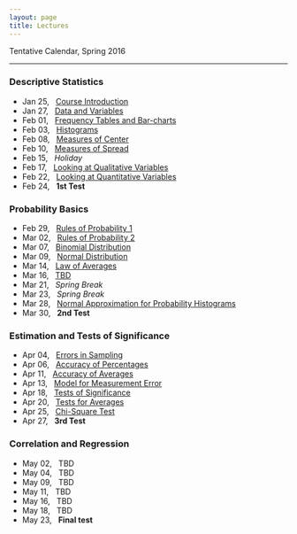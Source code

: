```yaml
---
layout: page
title: Lectures
---
```


Tentative Calendar, Spring 2016

<hr>

### Descriptive Statistics

<ul class="fa-ul">
  <li>
    <a href="01-course-introduction"><i class="fa-li fa fa-thumb-tack"></i></a> Jan 25, &nbsp;&nbsp;<a href="https://docs.google.com/presentation/d/1INcVjbNz9AvNkQTqOG-zXSk45hEdpTHRdMuRt5hYwDA/pub?start=false&loop=false&delayms=3000" target="_blank">Course Introduction</a>
  </li>
  <li>
    <a href="02-data-variables"><i class="fa-li fa fa-thumb-tack"></i></a> Jan 27, &nbsp;&nbsp;<a href="https://docs.google.com/presentation/d/1Kb4kzobkNyBgoy5cxGs7zQ_6fm8tGpZ_sBvw_ygT_48/pub?start=false&loop=false&delayms=3000" target="_blank">Data and Variables</a>
  </li>
  <li>
    <a href="03-frequency-tables"><i class="fa-li fa fa-thumb-tack"></i></a> Feb 01, &nbsp;&nbsp;<a href="https://docs.google.com/presentation/d/1u-DBE9BbnGCcujiJ3Q-03VkMqQywybAPzb5uLIsEl8k/pub?start=false&loop=false&delayms=3000" target="_blank">Frequency Tables and Bar-charts</a>
  </li>
  <li>
    <a href="04-histograms"><i class="fa-li fa fa-thumb-tack"></i></a> Feb 03, &nbsp;&nbsp;<a href="https://docs.google.com/presentation/d/1fM4k0x-glH6deRNO8ekrQjRqPQdroMfap67NB6MfYPo/pub?start=false&loop=false&delayms=3000" target="_blank">Histograms</a>
  </li>
  <li>
    <a href="05-measures-center"><i class="fa-li fa fa-thumb-tack"></i></a> Feb 08, &nbsp;&nbsp;<a href="https://docs.google.com/presentation/d/1QCrikMs63EhU3TALiDXheaMKyAoqEGhz9z6oCxpIi2k/pub?start=false&loop=false&delayms=3000" target="_blank">Measures of Center</a>
  </li>
  <li>
    <a href="06-measures-spread"><i class="fa-li fa fa-thumb-tack"></i></a> Feb 10, &nbsp;&nbsp;<a href="https://docs.google.com/presentation/d/1wZa-ugbyaCHA-4rAVLxPONuMd9gJc3Ithxogt8Lv-zY/pub?start=false&loop=false&delayms=3000" target="_blank">Measures of Spread</a>
  </li>
  <li>
    <i class="fa-li fa fa-thumb-tack"></i> Feb 15, &nbsp;&nbsp;<em>Holiday</em>
  </li>
  <li>
    <a href="07-charts-qualitative"><i class="fa-li fa fa-thumb-tack"></i></a> Feb 17, &nbsp;&nbsp;<a href="https://docs.google.com/presentation/d/1Rc0FwkYaWzLL4nzXuplnsArxBDs5TK6qktJ4C3eRxKc/pub?start=false&loop=false&delayms=3000" target="_blank">Looking at Qualitative Variables</a>
  </li>
  <li>
    <a href="08-charts-quantitative"><i class="fa-li fa fa-thumb-tack"></i></a> Feb 22, &nbsp;&nbsp;<a href="https://docs.google.com/presentation/d/1sML3V9Ikd6k09Cyl8-gm0DkIK1Zhzpk5rVLND8tAM-o/pub?start=false&loop=false&delayms=3000" target="_blank">Looking at Quantitative Variables</a>
  </li>
  <li>
    <i class="fa-li fa fa-thumb-tack"></i> Feb 24, &nbsp;&nbsp;<b>1st Test</b>
  </li>
</ul>


### Probability Basics

<ul class="fa-ul">
  <li>
    <a href="12-probability-rules1"><i class="fa-li fa fa-thumb-tack"></i></a> Feb 29, &nbsp;&nbsp;<a href="">Rules of Probability 1</a>
  </li>
  <li>
    <a href="13-probability-rules2"><i class="fa-li fa fa-thumb-tack"></i></a> Mar 02, &nbsp;&nbsp;<a href="">Rules of Probability 2</a>
  </li>
  <li>
    <a href="14-binomial"><i class="fa-li fa fa-thumb-tack"></i></a> Mar 07, &nbsp;&nbsp;<a href="">Binomial Distribution</a>
  </li>
  <li>
    <a href="14-normal"><i class="fa-li fa fa-thumb-tack"></i></a> Mar 09, &nbsp;&nbsp;<a href="">Normal Distribution</a>
  </li>
  <li>
    <a href=""><i class="fa-li fa fa-thumb-tack"></i></a> Mar 14, &nbsp;&nbsp;<a href="">Law of Averages</a>
  </li>
  <li>
    <a href=""><i class="fa-li fa fa-thumb-tack"></i></a> Mar 16, &nbsp;&nbsp;<a href="">TBD</a>
  </li>
  <li>
    <i class="fa-li fa fa-thumb-tack"></i> Mar 21, &nbsp;&nbsp;<em>Spring Break</em>
  </li>
  <li>
    <i class="fa-li fa fa-thumb-tack"></i> Mar 23, &nbsp;&nbsp;<em>Spring Break</em>
  </li>
  <li>
    <a href=""><i class="fa-li fa fa-thumb-tack"></i></a> Mar 28, &nbsp;&nbsp;<a href="">Normal Approximation for Probability Histograms</a>
  </li>
  <li>
    <i class="fa-li fa fa-thumb-tack"></i> Mar 30, &nbsp;&nbsp;<b>2nd Test</b>
  </li>
</ul>


### Estimation and Tests of Significance

<ul class="fa-ul">
  <li>
    <a href=""><i class="fa-li fa fa-thumb-tack"></i></a> Apr 04, &nbsp;&nbsp;<a href="">Errors in Sampling</a>
  </li>
  <li>
    <a href=""><i class="fa-li fa fa-thumb-tack"></i></a> Apr 06, &nbsp;&nbsp;<a href="">Accuracy of Percentages</a>
  </li>
  <li>
    <a href=""><i class="fa-li fa fa-thumb-tack"></i></a> Apr 11, &nbsp;&nbsp;<a href="">Accuracy of Averages</a>
  </li>
  <li>
    <a href=""><i class="fa-li fa fa-thumb-tack"></i></a> Apr 13, &nbsp;&nbsp;<a href="">Model for Measurement Error</a>
  </li>
  <li>
    <a href=""><i class="fa-li fa fa-thumb-tack"></i></a> Apr 18, &nbsp;&nbsp;<a href="">Tests of Significance</a>
  </li>
  <li>
    <a href=""><i class="fa-li fa fa-thumb-tack"></i></a> Apr 20, &nbsp;&nbsp;<a href="">Tests for Averages</a>
  </li>
  <li>
    <a href=""><i class="fa-li fa fa-thumb-tack"></i></a> Apr 25, &nbsp;&nbsp;<a href="">Chi-Square Test</a>
  </li>
  <li>
    <i class="fa-li fa fa-thumb-tack"></i> Apr 27, &nbsp;&nbsp;<b>3rd Test</b>
  </li>
</ul>


### Correlation and Regression

<ul class="fa-ul">
  <li>
    <i class="fa-li fa fa-thumb-tack"></i> May 02, &nbsp;&nbsp;TBD
  </li>
  <li>
    <i class="fa-li fa fa-thumb-tack"></i> May 04, &nbsp;&nbsp;TBD
  </li>
  <li>
    <i class="fa-li fa fa-thumb-tack"></i> May 09, &nbsp;&nbsp;TBD
  </li>
  <li>
    <i class="fa-li fa fa-thumb-tack"></i> May 11, &nbsp;&nbsp;TBD
  </li>
  <li>
    <i class="fa-li fa fa-thumb-tack"></i> May 16, &nbsp;&nbsp;TBD
  </li>
  <li>
    <i class="fa-li fa fa-thumb-tack"></i> May 18, &nbsp;&nbsp;TBD
  </li>
  <li>
    <i class="fa-li fa fa-thumb-tack"></i> May 23, &nbsp;&nbsp;<b>Final test</b>
  </li>
</ul>

